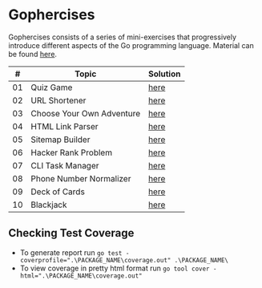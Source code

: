 # Gophercises

Gophercises consists of a series of mini-exercises that progressively introduce different aspects of the Go programming language.
Material can be found [here](https://courses.calhoun.io/courses/cor_gophercises).

| #  | Topic                             | Solution                                    |
|----|-----------------------------------|---------------------------------------------|
| 01 | Quiz Game                         | [here](./quiz_game/README.md)               |
| 02 | URL Shortener                     | [here](./url_shortener/README.md)           |
| 03 | Choose Your Own Adventure         | [here](./choose_your_adventure/README.md)   |
| 04 | HTML Link Parser                  | [here](./html_link_parser/README.md)        |
| 05 | Sitemap Builder                   | [here](./sitemap_builder/README.md)         |
| 06 | Hacker Rank Problem               | [here](./strings_and_bytes/README.md)       |
| 07 | CLI Task Manager                  | [here](./cli_task_manager/README.md)        |
| 08 | Phone Number Normalizer           | [here](./phone_number_normalizer/README.md) |
| 09 | Deck of Cards                     | [here](./deck_of_cards/README.md)           |
| 10 | Blackjack                         | [here](./blackjack/README.md)               |

## Checking Test Coverage

- To generate report run `go test -coverprofile=".\PACKAGE_NAME\coverage.out" .\PACKAGE_NAME\`
- To view coverage in pretty html format run `go tool cover -html=".\PACKAGE_NAME\coverage.out"`

